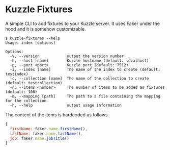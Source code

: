 # Kuzzle Fixtures

A simple CLI to add fixtures to your Kuzzle server. It uses Faker under the hood and it is somehow customizable.

```
$ kuzzle-fixtures --help
Usage: index [options]

Options:
  -V, --version            output the version number
  -h, --host [name]        Kuzzle hostname (default: localhost)
  -p, --port <port>        Kuzzle port (default: 7512)
  -i, --index [name]       The name of the index to create (default: testindex)
  -c, --collection [name]  The name of the collection to create (default: testcollection)
  -n, --items <number>     The number of items to be added as fixtures (default: 100)
  -m, --mapping [path]     The path to a file containing the mapping for the collection
  -h, --help               output usage information
```

The content of the items is hardcoded as follows

```javascript
{
  firstName: faker.name.firstName(),
  lastName: faker.name.lastName(),
  job: faker.name.jobTitle()
}
```
